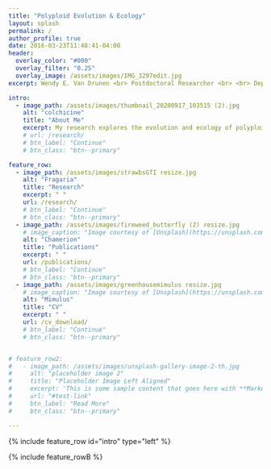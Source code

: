 ```yaml
---
title: "Polyploid Evolution & Ecology"
layout: splash
permalink: /
author_profile: true
date: 2016-03-23T11:48:41-04:00
header:
  overlay_color: "#000"
  overlay_filter: "0.25"
  overlay_image: /assets/images/IMG_3297edit.jpg
excerpt: Wendy E. Van Drunen <br> Postdoctoral Researcher <br> <br> Department of Biology <br> Queen's University

intro:
  - image_path: /assets/images/thumbnail_20200917_103515 (2).jpg
    alt: "colchicine"
    title: "About Me"
    excerpt: My research explores the evolution and ecology of polyploid plants in both natural populations and urban ecosystems, with an emphasis on interactions between whole-genome duplication (WGD), polyploidy, and reproductive strategies. I use a variety of quantitative approaches; combining field work, experiments, computational methods, and theoretical models. <br> <br> I am currently a postdoc with [Dr. Jannice Friedman](https://friedmanlab.ca/) at Queen's University, where I am using *Mimulus guttatus* to study the effects of whole-genome duplication (WGD) on life history traits. <br> <br> I completed my PhD with [Dr. Brian Husband](https://www.husbandlab.ca/index.html) at the University of Guelph, and my MSc with [Dr. Marcel Dorken](https://madorken.github.io/DorkenLab_Trent/index.html) at Trent University. <br> <br> See my CV for more details. 
    # url: /research/
    # btn_label: "Continue"
    # btn_class: "btn--primary"

feature_row:
  - image_path: /assets/images/strawbsGTI resize.jpg
    alt: "Fragaria"
    title: "Research"
    excerpt: " "
    url: /research/
    # btn_label: "Continue"
    # btn_class: "btn--primary"
  - image_path: /assets/images/fireweed_butterfly (2) resize.jpg
    # image_caption: "Image courtesy of [Unsplash](https://unsplash.com/)"
    alt: "Chamerion"
    title: "Publications"
    excerpt: " "
    url: /publications/
    # btn_label: "Continue"
    # btn_class: "btn--primary"
  - image_path: /assets/images/greenhousemimulus resize.jpg
    # image_caption: "Image courtesy of [Unsplash](https://unsplash.com/)"
    alt: "Mimulus"
    title: "CV"
    excerpt: " "
    url: /cv_download/
    # btn_label: "Continue"
    # btn_class: "btn--primary"


# feature_row2:
#   - image_path: /assets/images/unsplash-gallery-image-2-th.jpg
#     alt: "placeholder image 2"
#     title: "Placeholder Image Left Aligned"
#     excerpt: 'This is some sample content that goes here with **Markdown** formatting. Left aligned with `type="left"`'
#     url: "#test-link"
#     btn_label: "Read More"
#     btn_class: "btn--primary"

---
```


{% include feature_row id="intro" type="left" %}

{% include feature_rowB %}

<!-- {% include figure image_path="/assets/images/20201028_094702_HDR (2).jpg" caption="This is a figure caption." %}

{% include feature_row id="feature_row2" type="left" %}

{% include feature_row id="feature_row3" type="right" %}

{% include feature_row id="feature_row4" type="center" %} -->
